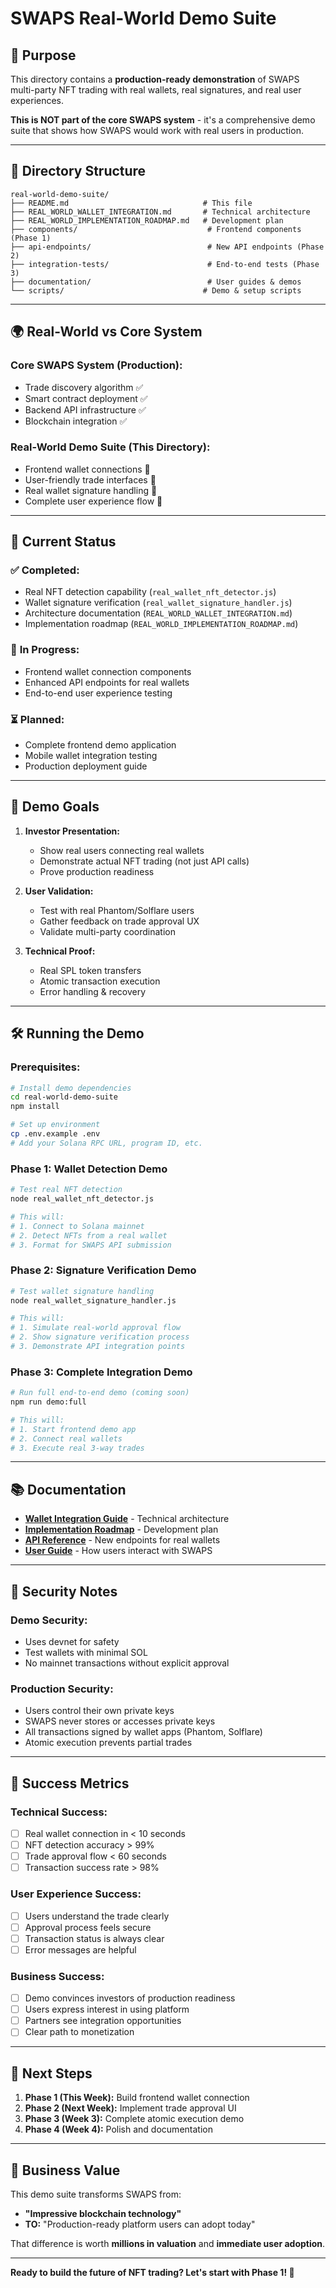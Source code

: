 # SWAPS Real-World Demo Suite

## 🎯 **Purpose**

This directory contains a **production-ready demonstration** of SWAPS multi-party NFT trading with real wallets, real signatures, and real user experiences.

**This is NOT part of the core SWAPS system** - it's a comprehensive demo suite that shows how SWAPS would work with real users in production.

---

## 📁 **Directory Structure**

```
real-world-demo-suite/
├── README.md                              # This file
├── REAL_WORLD_WALLET_INTEGRATION.md       # Technical architecture
├── REAL_WORLD_IMPLEMENTATION_ROADMAP.md   # Development plan
├── components/                             # Frontend components (Phase 1)
├── api-endpoints/                          # New API endpoints (Phase 2)
├── integration-tests/                      # End-to-end tests (Phase 3)
├── documentation/                          # User guides & demos
└── scripts/                               # Demo & setup scripts
```

---

## 🌍 **Real-World vs Core System**

### **Core SWAPS System (Production):**
- Trade discovery algorithm ✅
- Smart contract deployment ✅
- Backend API infrastructure ✅
- Blockchain integration ✅

### **Real-World Demo Suite (This Directory):**
- Frontend wallet connections 🔨
- User-friendly trade interfaces 🔨
- Real wallet signature handling 🔨
- Complete user experience flow 🔨

---

## 🚀 **Current Status**

### ✅ **Completed:**
- Real NFT detection capability (`real_wallet_nft_detector.js`)
- Wallet signature verification (`real_wallet_signature_handler.js`)
- Architecture documentation (`REAL_WORLD_WALLET_INTEGRATION.md`)
- Implementation roadmap (`REAL_WORLD_IMPLEMENTATION_ROADMAP.md`)

### 🔨 **In Progress:**
- Frontend wallet connection components
- Enhanced API endpoints for real wallets
- End-to-end user experience testing

### ⏳ **Planned:**
- Complete frontend demo application
- Mobile wallet integration testing
- Production deployment guide

---

## 🎯 **Demo Goals**

1. **Investor Presentation:**
   - Show real users connecting real wallets
   - Demonstrate actual NFT trading (not just API calls)
   - Prove production readiness

2. **User Validation:**
   - Test with real Phantom/Solflare users
   - Gather feedback on trade approval UX
   - Validate multi-party coordination

3. **Technical Proof:**
   - Real SPL token transfers
   - Atomic transaction execution
   - Error handling & recovery

---

## 🛠️ **Running the Demo**

### **Prerequisites:**
```bash
# Install demo dependencies
cd real-world-demo-suite
npm install

# Set up environment
cp .env.example .env
# Add your Solana RPC URL, program ID, etc.
```

### **Phase 1: Wallet Detection Demo**
```bash
# Test real NFT detection
node real_wallet_nft_detector.js

# This will:
# 1. Connect to Solana mainnet
# 2. Detect NFTs from a real wallet
# 3. Format for SWAPS API submission
```

### **Phase 2: Signature Verification Demo**
```bash
# Test wallet signature handling
node real_wallet_signature_handler.js

# This will:
# 1. Simulate real-world approval flow
# 2. Show signature verification process
# 3. Demonstrate API integration points
```

### **Phase 3: Complete Integration Demo**
```bash
# Run full end-to-end demo (coming soon)
npm run demo:full

# This will:
# 1. Start frontend demo app
# 2. Connect real wallets
# 3. Execute real 3-way trades
```

---

## 📚 **Documentation**

- **[Wallet Integration Guide](REAL_WORLD_WALLET_INTEGRATION.md)** - Technical architecture
- **[Implementation Roadmap](REAL_WORLD_IMPLEMENTATION_ROADMAP.md)** - Development plan
- **[API Reference](api-endpoints/)** - New endpoints for real wallets
- **[User Guide](documentation/)** - How users interact with SWAPS

---

## 🔐 **Security Notes**

### **Demo Security:**
- Uses devnet for safety
- Test wallets with minimal SOL
- No mainnet transactions without explicit approval

### **Production Security:**
- Users control their own private keys
- SWAPS never stores or accesses private keys
- All transactions signed by wallet apps (Phantom, Solflare)
- Atomic execution prevents partial trades

---

## 🎯 **Success Metrics**

### **Technical Success:**
- [ ] Real wallet connection in < 10 seconds
- [ ] NFT detection accuracy > 99%
- [ ] Trade approval flow < 60 seconds
- [ ] Transaction success rate > 98%

### **User Experience Success:**
- [ ] Users understand the trade clearly
- [ ] Approval process feels secure
- [ ] Transaction status is always clear
- [ ] Error messages are helpful

### **Business Success:**
- [ ] Demo convinces investors of production readiness
- [ ] Users express interest in using platform
- [ ] Partners see integration opportunities
- [ ] Clear path to monetization

---

## 🚀 **Next Steps**

1. **Phase 1 (This Week):** Build frontend wallet connection
2. **Phase 2 (Next Week):** Implement trade approval UI
3. **Phase 3 (Week 3):** Complete atomic execution demo
4. **Phase 4 (Week 4):** Polish and documentation

---

## 💼 **Business Value**

This demo suite transforms SWAPS from:
- **"Impressive blockchain technology"** 
- **TO:** "Production-ready platform users can adopt today"

That difference is worth **millions in valuation** and **immediate user adoption**.

---

**Ready to build the future of NFT trading? Let's start with Phase 1! 🚀**